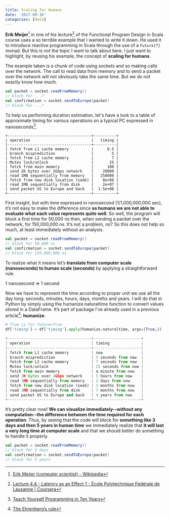 ```yaml
---
title: Scaling for Humans
date: '2017-09-16'
categories: [data]
---
```


**Erik Meijer**[^1] in one of his lecture[^2] of the Functional Program Design in Scala course uses a so terrible example that I wanted to write it down. He used it to introduce reactive programming in Scala through the use of a `Future[T]` monad. But this is not the topic I want to talk about here. I just want to highlight, by reusing his example, the concept of **scaling for humans**.

The example taken is a chunk of code using *sockets* and so making calls over the network. The call to read data from memory and to send a packet over the network will not obviously take the same time. But we do not exactly know how much.

```scala
val packet = socket.readFromMemory()
// block for ...?
val confirmation = socket.sendToEurope(packet)
// block for ...?
```

To help us performing duration estimation, let's have a look to a table of approximate timing for various operations on a typical PC  expressed in nanoseconds[^4].

```
+-------------------------------------+----------+
| operation                           |   timing |
|-------------------------------------+----------|
| fetch from L1 cache memory          |      0.5 |
| branch misprediction                |        5 |
| fetch from L2 cache memory          |        7 |
| Mutex lock/unlock                   |       25 |
| fetch from main memory              |      100 |
| send 2K bytes over 1Gbps network    |    20000 |
| read 1MB sequentially from memory   |   250000 |
| fetch from new disk location (seek) |    8e+06 |
| read 1MB sequentially from disk     |    2e+07 |
| send packet US to Europe and back   |  1.5e+08 |
+-------------------------------------+----------+
```

First insight, but with time expressed in nanosecond (1/1,000,000,000 sec), it’s not easy to make the difference since **as humans we are not able to evaluate what each value represents quite well**. So well, the program will block a first time for 50,000 ns then, when sending a packet over the network, for 150,000,000 ns. It’s not a problem, no? So this does not help so much, at least immediately without an analysis.

```scala
val packet = socket.readFromMemory()
// block for 50,000 ns
val confirmation = socket.sendToEurope(packet)
// block for 150,000,000 ns
```

To realize what it means let’s **translate from computer scale (nanoseconds) to human scale (seconds)** by applying a straightforward rule.

1 nanosecond => 1 second

Now we have to represent the time according to proper unit we use all the day long: seconds, minutes, hours, days, months and years. I will do that in Python by simply using the humanize.naturaltime function to convert values stored in a DataFrame. It’s part of package I’ve already used in a previous article[^3]: **humanize**.

```python
# True is for future=True
df['timing'] = df['timing'].apply(humanize.naturaltime, args=(True,))

+-------------------------------------+---------------------+
| operation                           | timing              |
|-------------------------------------+---------------------|
| fetch from L1 cache memory          | now                 |
| branch misprediction                | 5 seconds from now  |
| fetch from L2 cache memory          | 7 seconds from now  |
| Mutex lock/unlock                   | 25 seconds from now |
| fetch from main memory              | a minute from now   |
| send 2K bytes over 1Gbps network    | 5 hours from now    |
| read 1MB sequentially from memory   | 2 days from now     |
| fetch from new disk location (seek) | 3 months from now   |
| read 1MB sequentially from disk     | 7 months from now   |
| send packet US to Europe and back   | 4 years from now    |
+-------------------------------------+---------------------+
```

It’s pretty clear now! **We can visualize immediately--without any computation--the difference between the time required for each operation**. Thus, by seeing that the code will block for **something like 3 days and then 5 years in human time** we immediately realize that **it will last a very long time at computer scale** and that we should better do something to handle it properly.

```scala
val packet = socket.readFromMemory()
// block for 3 days
val confirmation = socket.sendToEurope(packet)
// block for 5 years
```

[^1]: [Erik Meijer (computer scientist) - Wikipedia](https://en.wikipedia.org/wiki/Erik_Meijer_(computer_scientist))
[^2]: [Lecture 4.4 - Latency as an Effect 1 - École Polytechnique Fédérale de Lausanne | Coursera](https://www.coursera.org/learn/progfun2/lecture/D569Q/lecture-4-4-latency-as-an-effect-1)
[^3]: [The Ehrenberg’s rule](https://www.back2code.me/2017/08/the-ehrenbergs-rule/)
[^4]: [Teach Yourself Programming in Ten Years](http://norvig.com/21-days.html)